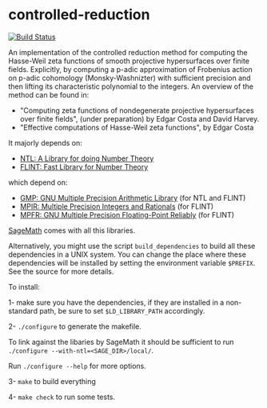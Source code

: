 # controlled-reduction

[![Build Status](https://travis-ci.org/edgarcosta/controlled-reduction.svg?branch=master)](https://travis-ci.org/edgarcosta/controlled-reduction)

An implementation of the controlled reduction method for computing the
Hasse-Weil zeta functions of smooth projective hypersurfaces over finite
fields. Explicitly, by computing a p-adic approximation of Frobenius
action on p-adic cohomology (Monsky-Washnizter) with sufficient precision
and then lifting its characteristic polynomial to the integers.
An overview of the method can be found in: 
 - "Computing zeta functions of nondegenerate projective hypersurfaces over 
finite fields", (under preparation) by Edgar Costa and David Harvey.
 - "Effective computations of Hasse-Weil zeta functions", by Edgar Costa


It majorly depends on:
 - [NTL: A Library for doing Number Theory](http://www.shoup.net/ntl/)
 - [FLINT: Fast Library for Number Theory](http://flintlib.org/)
 
which depend on:

 - [GMP: GNU Multiple Precision Arithmetic Library](https://gmplib.org/) (for NTL and FLINT)
 - [MPIR: Multiple Precision Integers and Rationals](mpir.org) (for FLINT)
 - [MPFR: GNU Multiple Precision Floating-Point Reliably](http://www.mpfr.org/) (for FLINT)

[SageMath](http://www.sagemath.org/) comes with all this libraries. 

Alternatively, you might use the script `build_dependencies` to build all these dependencies in a UNIX system. 
You can change the place where these dependencies will be installed by setting the environment variable `$PREFIX`. See the source for more details.

To install:

1- make sure you have the dependencies, if they are installed in a non-standard path, be sure to set  `$LD_LIBRARY_PATH` accordingly.

2- `./configure` to generate the makefile.

 To link against the libaries by SageMath it should be sufficient to run `./configure --with-ntl=<SAGE_DIR>/local/`.
 
 Run `./configure --help` for more options.

3- `make` to build everything

4- `make check` to run some tests. 


